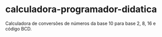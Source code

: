 # calculadora-programador-didatica
Calculadora de conversões de números da base 10 para base 2, 8, 16 e código BCD.
